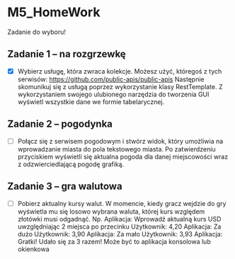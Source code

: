 # M5_HomeWork


Zadanie do wyboru!

## Zadanie 1 – na rozgrzewkę
- [x] Wybierz usługę, która zwraca kolekcje. Możesz użyć, któregoś z tych serwisów:
https://github.com/public-apis/public-apis
Następnie skomunikuj się z usługą poprzez wykorzystanie klasy RestTemplate.
Z wykorzystaniem swojego ulubionego narzędzia do tworzenia GUI wyświetl wszystkie dane we formie tabelarycznej.

## Zadanie 2 – pogodynka
- [ ] Połącz się z serwisem pogodowym i stwórz widok, który umożliwia na wprowadzanie miasta do pola tekstowego miasta. Po zatwierdzeniu przyciskiem wyświetli się aktualna pogoda dla danej miejscowości wraz z odzwierciedlającą pogodę grafiką.

## Zadanie 3 – gra walutowa
- [ ] Pobierz aktualny kursy walut. W momencie, kiedy gracz wejdzie do gry wyświetla mu się losowo wybrana waluta, której kurs względem złotówki musi odgadnąć.
Np.
Aplikacja: Wprowadź aktualną kurs USD uwzględniając 2 miejsca po przecinku
Użytkownik: 4,20
Aplikacja: Za dużo
Użytkownik: 3,90
Aplikacja: Za mało
Użytkownik: 3,93
Aplikacja: Gratki! Udało się za 3 razem!
Może być to aplikacja konsolowa lub okienkowa

